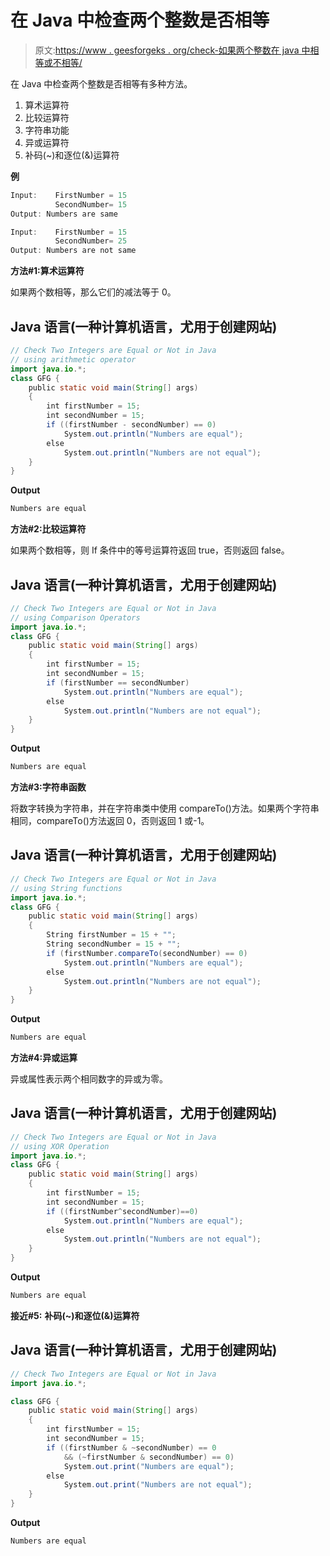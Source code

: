 # 在 Java 中检查两个整数是否相等

> 原文:[https://www . geesforgeks . org/check-如果两个整数在 java 中相等或不相等/](https://www.geeksforgeeks.org/check-if-two-integers-are-equal-or-not-in-java/)

在 Java 中检查两个整数是否相等有多种方法。

1.  算术运算符
2.  比较运算符
3.  字符串功能
4.  异或运算符
5.  补码(~)和逐位(&)运算符

**例**

```java
Input:    FirstNumber = 15
          SecondNumber= 15
Output: Numbers are same

Input:    FirstNumber = 15
          SecondNumber= 25
Output: Numbers are not same
```

**方法#1:算术运算符**

如果两个数相等，那么它们的减法等于 0。

## Java 语言(一种计算机语言，尤用于创建网站)

```java
// Check Two Integers are Equal or Not in Java
// using arithmetic operator
import java.io.*;
class GFG {
    public static void main(String[] args)
    {
        int firstNumber = 15;
        int secondNumber = 15;
        if ((firstNumber - secondNumber) == 0)
            System.out.println("Numbers are equal");
        else
            System.out.println("Numbers are not equal");
    }
}
```

**Output**

```java
Numbers are equal
```

**方法#2:比较运算符**

如果两个数相等，则 If 条件中的等号运算符返回 true，否则返回 false。

## Java 语言(一种计算机语言，尤用于创建网站)

```java
// Check Two Integers are Equal or Not in Java
// using Comparison Operators
import java.io.*;
class GFG {
    public static void main(String[] args)
    {
        int firstNumber = 15;
        int secondNumber = 15;
        if (firstNumber == secondNumber)
            System.out.println("Numbers are equal");
        else
            System.out.println("Numbers are not equal");
    }
}
```

**Output**

```java
Numbers are equal
```

**方法#3:字符串函数**

将数字转换为字符串，并在字符串类中使用 compareTo()方法。如果两个字符串相同，compareTo()方法返回 0，否则返回 1 或-1。

## Java 语言(一种计算机语言，尤用于创建网站)

```java
// Check Two Integers are Equal or Not in Java
// using String functions
import java.io.*;
class GFG {
    public static void main(String[] args)
    {
        String firstNumber = 15 + "";
        String secondNumber = 15 + "";
        if (firstNumber.compareTo(secondNumber) == 0)
            System.out.println("Numbers are equal");
        else
            System.out.println("Numbers are not equal");
    }
}
```

**Output**

```java
Numbers are equal
```

**方法#4:异或运算**

异或属性表示两个相同数字的异或为零。

## Java 语言(一种计算机语言，尤用于创建网站)

```java
// Check Two Integers are Equal or Not in Java
// using XOR Operation
import java.io.*;
class GFG {
    public static void main(String[] args)
    {
        int firstNumber = 15;
        int secondNumber = 15;
        if ((firstNumber^secondNumber)==0)
            System.out.println("Numbers are equal");
        else
            System.out.println("Numbers are not equal");
    }
}
```

**Output**

```java
Numbers are equal
```

**接近#5:** **补码(~)和逐位(&)运算符**

## Java 语言(一种计算机语言，尤用于创建网站)

```java
// Check Two Integers are Equal or Not in Java
import java.io.*;

class GFG {
    public static void main(String[] args)
    {
        int firstNumber = 15;
        int secondNumber = 15;
        if ((firstNumber & ~secondNumber) == 0
            && (~firstNumber & secondNumber) == 0)
            System.out.print("Numbers are equal");
        else
            System.out.print("Numbers are not equal");
    }
}
```

**Output**

```java
Numbers are equal
```